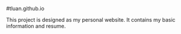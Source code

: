 #tluan.github.io

This project is designed as my personal website.
It contains my basic information and resume.
